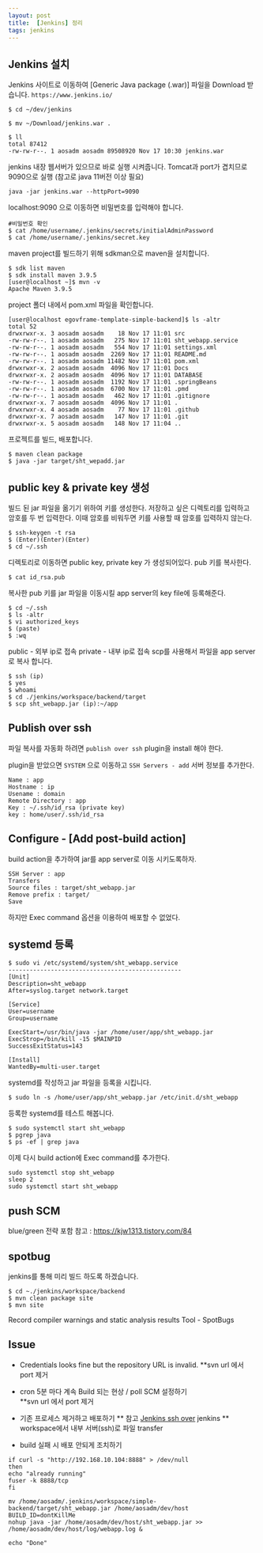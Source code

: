 ```yaml
---
layout: post
title:  [Jenkins] 정리
tags: jenkins
---
```




##  Jenkins 설치

Jenkins 사이트로 이동하여 [Generic Java package (.war)] 파일을 Download 받습니다.
`https://www.jenkins.io/`

```
$ cd ~/dev/jenkins

$ mv ~/Download/jenkins.war .

$ ll
total 87412
-rw-rw-r--. 1 aosadm aosadm 89508920 Nov 17 10:30 jenkins.war
```
jenkins 내장 웹서버가 있으므로 바로 실행 시켜줍니다.
Tomcat과 port가 겹치므로 9090으로 실행
(참고로 java 11버전 이상 필요)
```
java -jar jenkins.war --httpPort=9090
```

localhost:9090 으로 이동하면 비밀번호를 입력해야 합니다.  

```
#비밀번호 확인
$ cat /home/username/.jenkins/secrets/initialAdminPassword
$ cat /home/username/.jenkins/secret.key
```
maven project를 빌드하기 위해 sdkman으로 maven을 설치합니다.
```
$ sdk list maven
$ sdk install maven 3.9.5
[user@localhost ~]$ mvn -v
Apache Maven 3.9.5 
```
project 폴더 내에서 pom.xml 파일을 확인합니다.
```
[user@localhost egovframe-template-simple-backend]$ ls -altr
total 52
drwxrwxr-x. 3 aosadm aosadm    18 Nov 17 11:01 src
-rw-rw-r--. 1 aosadm aosadm   275 Nov 17 11:01 sht_webapp.service
-rw-rw-r--. 1 aosadm aosadm   554 Nov 17 11:01 settings.xml
-rw-rw-r--. 1 aosadm aosadm  2269 Nov 17 11:01 README.md
-rw-rw-r--. 1 aosadm aosadm 11482 Nov 17 11:01 pom.xml
drwxrwxr-x. 2 aosadm aosadm  4096 Nov 17 11:01 Docs
drwxrwxr-x. 2 aosadm aosadm  4096 Nov 17 11:01 DATABASE
-rw-rw-r--. 1 aosadm aosadm  1192 Nov 17 11:01 .springBeans
-rw-rw-r--. 1 aosadm aosadm  6700 Nov 17 11:01 .pmd
-rw-rw-r--. 1 aosadm aosadm   462 Nov 17 11:01 .gitignore
drwxrwxr-x. 7 aosadm aosadm  4096 Nov 17 11:01 .
drwxrwxr-x. 4 aosadm aosadm    77 Nov 17 11:01 .github
drwxrwxr-x. 7 aosadm aosadm   147 Nov 17 11:01 .git
drwxrwxr-x. 5 aosadm aosadm   148 Nov 17 11:04 ..
```
프로젝트를 빌드, 배포합니다.
```
$ maven clean package
$ java -jar target/sht_wepadd.jar
```
## public key & private key 생성 
빌드 된 jar 파일을 옮기기 위하여
키를 생성한다. 
저장하고 싶은 디렉토리를 입력하고 암호를 두 번 입력한다. 이때 암호를 비워두면 키를 사용할 때 암호를 입력하지 않는다.
```
$ ssh-keygen -t rsa
$ (Enter)(Enter)(Enter)
$ cd ~/.ssh
```
디렉토리로 이동하면 public key, private key 가 생성되어있다. 
pub 키를 복사한다.
```
$ cat id_rsa.pub
```
복사한 pub 키를 jar 파일을 이동시킬 app server의 key file에 등록해준다.
```
$ cd ~/.ssh
$ ls -altr
$ vi authorized_keys
$ (paste)
$ :wq
```
public - 외부 ip로 접속
private - 내부 ip로 접속 
scp를 사용해서 파일을 app server로 복사 합니다.
```
$ ssh (ip)
$ yes
$ whoami
$ cd ./jenkins/workspace/backend/target
$ scp sht_webapp.jar (ip):~/app
```
## Publish over ssh
파일 복사를 자동화 하려면 `publish over ssh` plugin을 install 해야 한다.

plugin을 받았으면 `SYSTEM` 으로 이동하고 `SSH Servers - add` 서버 정보를 추가한다.
```
Name : app
Hostname : ip
Usename : domain
Remote Directory : app
Key : ~/.ssh/id_rsa (private key)
key : home/user/.ssh/id_rsa
```
## Configure - [Add post-build action]
build action을 추가하여 jar를 app server로 이동 시키도록하자.
```
SSH Server : app
Transfers
Source files : target/sht_webapp.jar
Remove prefix : target/
Save
```
하지만 Exec command 옵션을 이용하여 배포할 수 없었다.

## systemd 등록
```
$ sudo vi /etc/systemd/system/sht_webapp.service
-------------------------------------------------
[Unit]
Description=sht_webapp
After=syslog.target network.target

[Service]
User=username
Group=username

ExecStart=/usr/bin/java -jar /home/user/app/sht_webapp.jar
ExecStrop=/bin/kill -15 $MAINPID
SuccessExitStatus=143

[Install]
WantedBy=multi-user.target
```
systemd를 작성하고 jar 파일을 등록을 시킵니다.
```
$ sudo ln -s /home/user/app/sht_webapp.jar /etc/init.d/sht_webapp
```
등록한 systemd를 테스트 해봅니다.
```
$ sudo systemctl start sht_webapp
$ pgrep java
$ ps -ef | grep java
```
이제 다시 build action에 Exec command를 추가한다.
```
sudo systemctl stop sht_webapp
sleep 2
sudo systemctl start sht_webapp
```
## push SCM
blue/green 전략 포함
참고 : https://kjw1313.tistory.com/84
## spotbug 
jenkins를 통해 미리 빌드 하도록 하겠습니다.
```
$ cd ~./jenkins/workspace/backend
$ mvn clean package site
$ mvn site
```
Record compiler warnings and static analysis results
Tool - SpotBugs

## Issue
-  Credentials looks fine but the repository URL is invalid.
    **svn url 에서 port 제거
 
 -   cron 5분 마다 계속 Build 되는 현상 / poll SCM 설정하기  
      **svn url 에서 port 제거
 -   기존 프로세스 제거하고 배포하기 
      ** 참고 [Jenkins ssh over](https://dev-overload.tistory.com/39)  jenkins 
      ** workspace에서 내부 서버(ssh)로 파일 transfer
 -   build 실패 시 배포 안되게 조치하기
```
if curl -s "http://192.168.10.104:8888" > /dev/null  
then  
echo "already running"  
fuser -k 8888/tcp  
fi  
​  
mv /home/aosadm/.jenkins/workspace/simple-backend/target/sht_webapp.jar /home/aosadm/dev/host  
BUILD_ID=dontKillMe  
nohup java -jar /home/aosadm/dev/host/sht_webapp.jar >> /home/aosadm/dev/host/log/webapp.log &  
​  
echo "Done"
```


